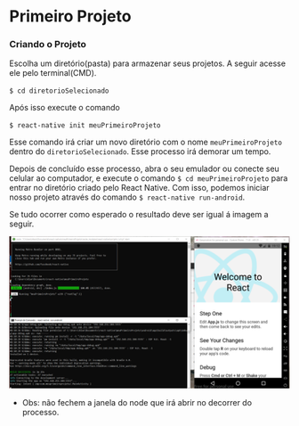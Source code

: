 # Primeiro Projeto

### Criando o Projeto

Escolha um diretório(pasta) para armazenar seus projetos. A seguir acesse ele pelo terminal(CMD).

`$ cd diretorioSelecionado`

Após isso execute o comando

`$ react-native init meuPrimeiroProjeto`

Esse comando irá criar um novo diretório com o nome `meuPrimeiroProjeto` dentro do `diretorioSelecionado`. Esse processo irá demorar um tempo.

Depois de concluído esse processo, abra o seu emulador ou conecte seu celular ao computador, e execute o comando `$ cd meuPrimeiroProjeto` para entrar no diretório criado pelo React Native. Com isso, podemos iniciar nosso projeto através do comando `$ react-native run-android`.

Se tudo ocorrer como esperado o resultado deve ser igual á imagem a seguir.

![](https://github.com/AWLeiseR/ReactNative/blob/master/Aula%202/meuPrimeiroProjeto.png)

* Obs: não fechem a janela do node que irá abrir no decorrer do processo. 
